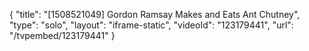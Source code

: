 {
    "title": "[1508521049] Gordon Ramsay Makes and Eats Ant Chutney",
    "type": "solo",
    "layout": "iframe-static",
    "videoId": "123179441",
    "url": "\/tvpembed\/123179441"
}